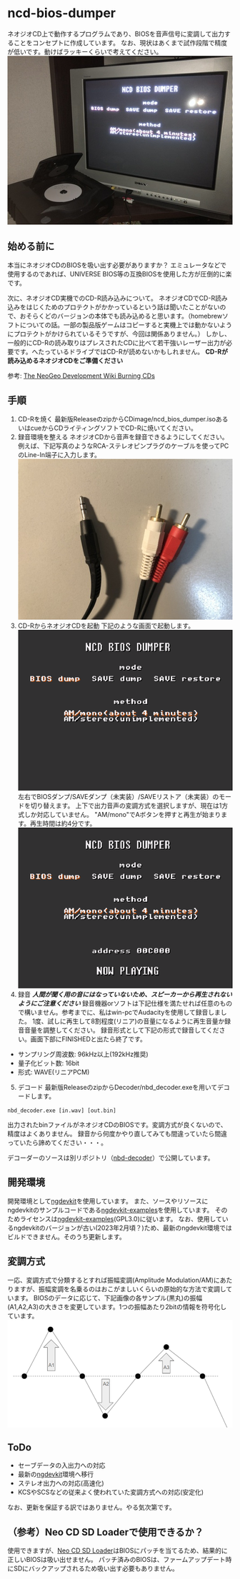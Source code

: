 # ncd-bios-dumper
ネオジオCD上で動作するプログラムであり、BIOSを音声信号に変調して出力することをコンセプトに作成しています。
なお、現状はあくまで試作段階で精度が低いです。動けばラッキーくらいで考えてください。
![top picture](screenshot/top-picture.jpg)

## 始める前に
本当にネオジオCDのBIOSを吸い出す必要がありますか？
エミュレータなどで使用するのであれば、UNIVERSE BIOS等の互換BIOSを使用した方が圧倒的に楽です。

次に、ネオジオCD実機でのCD-R読み込みについて。
ネオジオCDでCD-R読み込みをはじくためのプロテクトがかかっているという話は聞いたことがないので、おそらくどのバージョンの本体でも読み込めると思います。（homebrewソフトについての話。一部の製品版ゲームはコピーすると実機上では動かないようにプロテクトがかけられているそうですが、今回は関係ありません。）
しかし、一般的にCD-Rの読み取りはプレスされたCDに比べて若干強いレーザー出力が必要です。へたっているドライブではCD-Rが読めないかもしれません。
**CD-Rが読み込めるネオジオCDをご準備ください**

参考:
[The NeoGeo Development Wiki Burning CDs](https://wiki.neogeodev.org/index.php?title=Burning_CDs#Reading_problems)

## 手順
1. CD-Rを焼く
最新版ReleaseのzipからCDimage/ncd_bios_dumper.isoあるいはcueからCDライティングソフトでCD-Rに焼いてください。
2. 録音環境を整える
ネオジオCDから音声を録音できるようにしてください。例えば、下記写真のようなRCA-ステレオピンプラグのケーブルを使ってPCのLine-In端子に入力します。
![cable](screenshot/cable.jpg)
3. CD-RからネオジオCDを起動
下記のような画面で起動します。
![main screen](screenshot/main.png)
左右でBIOSダンプ/SAVEダンプ（未実装）/SAVEリストア（未実装）のモードを切り替えます。
上下で出力音声の変調方式を選択しますが、現在は1方式しか対応していません。
"AM/mono"でAボタンを押すと再生が始まります。再生時間は約4分です。
![record](screenshot/record.png)
4. 録音
***人間が聞く用の音にはなっていないため、スピーカーから再生されないようにご注意ください***
録音機器orソフトは下記仕様を満たせれば任意のもので構いません。参考までに、私はwin-pcでAudacityを使用して録音しました。
1度、試しに再生して8割程度(リニア)の音量になるように再生音量か録音音量を調整してください。
録音形式として下記の形式で録音してください。画面下部にFINISHEDと出たら終了です。
+ サンプリング周波数: 96kHz以上(192kHz推奨)
+ 量子化ビット数: 16bit
+ 形式: WAVE(リニアPCM)

5. デコード
最新版ReleaseのzipからDecoder/nbd_decoder.exeを用いてデコードします。
```
nbd_decoder.exe [in.wav] [out.bin]
```
出力されたbinファイルがネオジオCDのBIOSです。変調方式が良くないので、精度はよくありません。
録音から何度かやり直してみても間違っていたら間違っていたら諦めてください・・・。

デコーダーのソースは別リポジトリ（[nbd-decoder](https://github.com/scrap-a/nbd-decoder)）で公開しています。

## 開発環境
開発環境として[ngdevkit](https://github.com/dciabrin/ngdevkit)を使用しています。
また、ソースやリソースにngdevkitのサンプルコードである[ngdevkit-examples](https://github.com/dciabrin/ngdevkit-examples)を使用しています。
そのためライセンスは[ngdevkit-examples](https://github.com/dciabrin/ngdevkit-examples)(GPL3.0)に従います。
なお、使用しているngdevkitのバージョンが古い(2023年2月頃？)ため、最新のngdevkit環境ではビルドできません。そのうち更新します。

## 変調方式
一応、変調方式で分類するとすれば振幅変調(Amplitude Modulation/AM)にあたりますが、振幅変調を名乗るのはおこがましいくらいの原始的な方法で変調しています。
BIOSのデータに応じて、下記画像の各サンプル(黒丸)の振幅(A1,A2,A3)の大きさを変更しています。1つの振幅あたり2bitの情報を符号化しています。
![am_method](screenshot/am_method.png)

## ToDo
+ セーブデータの入出力への対応
+ 最新の[ngdevkit](https://github.com/dciabrin/ngdevkit)環境へ移行
+ ステレオ出力への対応(高速化)
+ KCSやSCSなどの従来よく使われていた変調方式への対応(安定化)

なお、更新を保証する訳ではありません。やる気次第です。

## （参考）Neo CD SD Loaderで使用できるか？
使用できますが、[Neo CD SD Loader](http://furrtek.free.fr/sdloader/)はBIOSにパッチを当てるため、結果的に正しいBIOSは吸い出せません。
パッチ済みのBIOSは、ファームアップデート時にSDにバックアップされるため吸い出す必要もありません。
